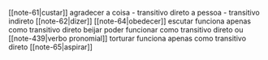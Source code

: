 
[[note-61|custar]]
agradecer
	a coisa - transitivo direto
	a pessoa - transitivo indireto
[[note-62|dizer]]
[[note-64|obedecer]]
escutar
	funciona apenas como transitivo direto
beijar
	poder funcionar como transitivo direto ou [[note-439|verbo pronomial]]
torturar
	funciona apenas como transitivo direto
[[note-65|aspirar]]

